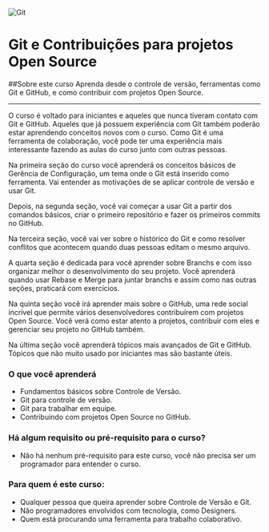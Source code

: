 ![Git](https://www.google.com/url?sa=i&source=images&cd=&cad=rja&uact=8&ved=2ahUKEwiVtcWojtfhAhWELLkGHdf1C_EQjRx6BAgBEAU&url=https%3A%2F%2Fwww.globalemancipation.ngo%2Ftechnology-partners%2Fgithub-logo%2F&psig=AOvVaw3nUu7baNv_ZUbW8NW4hG36&ust=1555589953972689)


# Git e Contribuições para projetos Open Source

##Sobre este curso
 Aprenda desde o controle de versão, ferramentas como Git e GitHub, e como contribuir com projetos Open Source.

---
O curso é voltado para iniciantes e aqueles que nunca tiveram contato com Git e GitHub. Aqueles que já possuem experiência com Git também poderão estar aprendendo conceitos novos com o curso. Como Git é uma ferramenta de colaboração, você pode ter uma experiência mais interessante fazendo as aulas do curso junto com outras pessoas.

Na primeira seção do curso você aprenderá os conceitos básicos de Gerência de Configuração, um tema onde o Git está inserido como ferramenta. Vai entender as motivações de se aplicar controle de versão e usar Git.

Depois, na segunda seção, você vai começar a usar Git a partir dos comandos básicos, criar o primeiro repositório e fazer os primeiros commits no GitHub. 

Na terceira seção, você vai ver sobre o histórico do Git e como resolver conflitos que acontecem quando duas pessoas editam o mesmo arquivo.

A quarta seção é dedicada para você aprender sobre Branchs e com isso organizar melhor o desenvolvimento do seu projeto. Você aprenderá quando usar Rebase e Merge para juntar branchs e assim como nas outras seções, praticará com exercícios.

Na quinta seção você irá aprender mais sobre o GitHub, uma rede social incrível que permite vários desenvolvedores contribuírem com projetos Open Source. Você verá como estar atento a projetos, contribuir com eles e gerenciar seu projeto no GitHub também.

Na última seção você aprenderá tópicos mais avançados de Git e GitHub. Tópicos que não muito usado por iniciantes mas são bastante úteis.

### O que você aprenderá
- Fundamentos básicos sobre Controle de Versão.
- Git para controle de versão.
- Git para trabalhar em equipe.
- Contribuindo com projetos Open Source no GitHub.

### Há algum requisito ou pré-requisito para o curso?
- Não há nenhum pré-requisito para este curso, você não precisa ser um programador para entender o curso.

### Para quem é este curso:
- Qualquer pessoa que queira aprender sobre Controle de Versão e Git.
- Não programadores envolvidos com tecnologia, como Designers.
- Quem está procurando uma ferramenta para trabalho colaborativo.